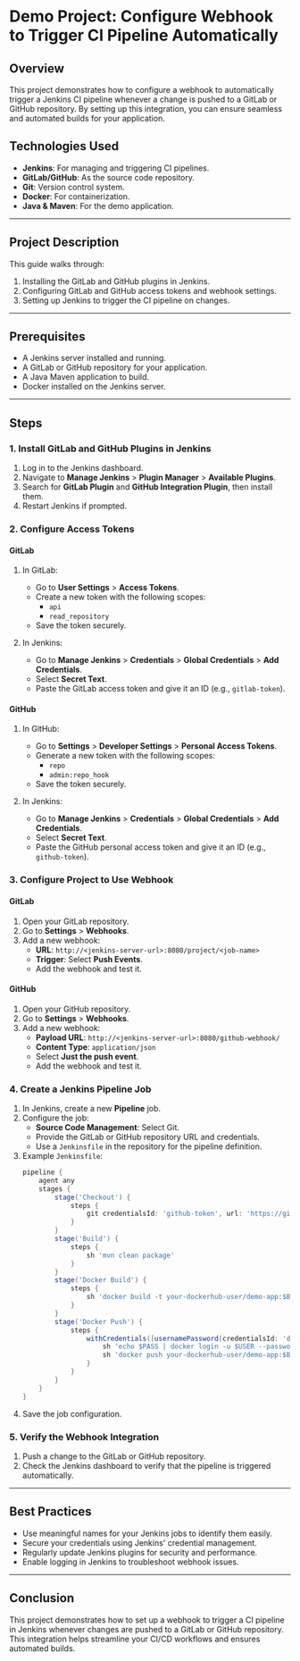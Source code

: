 # Demo Project: Configure Webhook to Trigger CI Pipeline Automatically

## Overview
This project demonstrates how to configure a webhook to automatically trigger a Jenkins CI pipeline whenever a change is pushed to a GitLab or GitHub repository. By setting up this integration, you can ensure seamless and automated builds for your application.

## Technologies Used
- **Jenkins**: For managing and triggering CI pipelines.
- **GitLab/GitHub**: As the source code repository.
- **Git**: Version control system.
- **Docker**: For containerization.
- **Java & Maven**: For the demo application.

---

## Project Description
This guide walks through:
1. Installing the GitLab and GitHub plugins in Jenkins.
2. Configuring GitLab and GitHub access tokens and webhook settings.
3. Setting up Jenkins to trigger the CI pipeline on changes.

---

## Prerequisites
- A Jenkins server installed and running.
- A GitLab or GitHub repository for your application.
- A Java Maven application to build.
- Docker installed on the Jenkins server.

---

## Steps

### 1. Install GitLab and GitHub Plugins in Jenkins
1. Log in to the Jenkins dashboard.
2. Navigate to **Manage Jenkins** > **Plugin Manager** > **Available Plugins**.
3. Search for **GitLab Plugin** and **GitHub Integration Plugin**, then install them.
4. Restart Jenkins if prompted.

### 2. Configure Access Tokens
#### GitLab
1. In GitLab:
   - Go to **User Settings** > **Access Tokens**.
   - Create a new token with the following scopes:
     - `api`
     - `read_repository`
   - Save the token securely.

2. In Jenkins:
   - Go to **Manage Jenkins** > **Credentials** > **Global Credentials** > **Add Credentials**.
   - Select **Secret Text**.
   - Paste the GitLab access token and give it an ID (e.g., `gitlab-token`).

#### GitHub
1. In GitHub:
   - Go to **Settings** > **Developer Settings** > **Personal Access Tokens**.
   - Generate a new token with the following scopes:
     - `repo`
     - `admin:repo_hook`
   - Save the token securely.

2. In Jenkins:
   - Go to **Manage Jenkins** > **Credentials** > **Global Credentials** > **Add Credentials**.
   - Select **Secret Text**.
   - Paste the GitHub personal access token and give it an ID (e.g., `github-token`).

### 3. Configure Project to Use Webhook
#### GitLab
1. Open your GitLab repository.
2. Go to **Settings** > **Webhooks**.
3. Add a new webhook:
   - **URL**: `http://<jenkins-server-url>:8080/project/<job-name>`
   - **Trigger**: Select **Push Events**.
   - Add the webhook and test it.

#### GitHub
1. Open your GitHub repository.
2. Go to **Settings** > **Webhooks**.
3. Add a new webhook:
   - **Payload URL**: `http://<jenkins-server-url>:8080/github-webhook/`
   - **Content Type**: `application/json`
   - Select **Just the push event**.
   - Add the webhook and test it.

### 4. Create a Jenkins Pipeline Job
1. In Jenkins, create a new **Pipeline** job.
2. Configure the job:
   - **Source Code Management**: Select Git.
   - Provide the GitLab or GitHub repository URL and credentials.
   - Use a `Jenkinsfile` in the repository for the pipeline definition.
3. Example `Jenkinsfile`:
   ```groovy
   pipeline {
       agent any
       stages {
           stage('Checkout') {
               steps {
                   git credentialsId: 'github-token', url: 'https://github.com/<your-repo>.git'
               }
           }
           stage('Build') {
               steps {
                   sh 'mvn clean package'
               }
           }
           stage('Docker Build') {
               steps {
                   sh 'docker build -t your-dockerhub-user/demo-app:$BUILD_NUMBER .'
               }
           }
           stage('Docker Push') {
               steps {
                   withCredentials([usernamePassword(credentialsId: 'dockerhub-credentials-id', usernameVariable: 'USER', passwordVariable: 'PASS')]) {
                       sh 'echo $PASS | docker login -u $USER --password-stdin'
                       sh 'docker push your-dockerhub-user/demo-app:$BUILD_NUMBER'
                   }
               }
           }
       }
   }
   ```
4. Save the job configuration.

### 5. Verify the Webhook Integration
1. Push a change to the GitLab or GitHub repository.
2. Check the Jenkins dashboard to verify that the pipeline is triggered automatically.

---

## Best Practices
- Use meaningful names for your Jenkins jobs to identify them easily.
- Secure your credentials using Jenkins' credential management.
- Regularly update Jenkins plugins for security and performance.
- Enable logging in Jenkins to troubleshoot webhook issues.

---

## Conclusion
This project demonstrates how to set up a webhook to trigger a CI pipeline in Jenkins whenever changes are pushed to a GitLab or GitHub repository. This integration helps streamline your CI/CD workflows and ensures automated builds.

